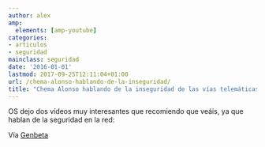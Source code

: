 ```yaml
---
author: alex
amp:
  elements: [amp-youtube]
categories:
- articulos
- seguridad
mainclass: seguridad
date: '2016-01-01'
lastmod: 2017-09-25T12:11:04+01:00
url: /chema-alonso-hablando-de-la-inseguridad/
title: "Chema Alonso hablando de la inseguridad de las vías telemáticas"
---
```


OS dejo dos vídeos muy interesantes que recomiendo que veáis, ya que hablan de la seguridad en la red:

<figure>
    <amp-youtube
        data-videoid="8dBH1ocToFw"
        layout="responsive"
        width="480" height="270">
    </amp-youtube>
</figure>

<!--more--><!--ad-->

Vía <a target="_blank" href="http://www.genbetadev.com/seguridad-informatica/chema-alonso-un-crack-hablando-de-la-inseguridad-de-las-vias-telematicas">Genbeta</a>
